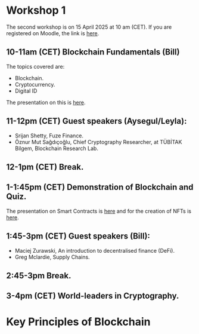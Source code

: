 # Workshop 1

The second workshop is on 15 April 2025 at 10 am (CET). If you are registered on Moodle, the link is [here](https://moodlecommunity.napier.ac.uk/course/view.php?id=960).

## 10-11am (CET) Blockchain Fundamentals (Bill)

The topics covered are:
* Blockchain.
* Cryptocurrency.
* Digital ID

The presentation on this is [here](https://youtu.be/zi9uCkcS72w).

## 11-12pm (CET) Guest speakers (Aysegul/Leyla):

* Srijan Shetty, Fuze Finance.
* Öznur Mut Sağdıçoğlu, Chief Cryptography Researcher, at TÜBİTAK Bilgem, Blockchain Research Lab.
 
## 12-1pm (CET) Break.

## 1-1:45pm (CET) Demonstration of Blockchain and Quiz.
The presentation on Smart Contracts is [here](https://youtu.be/zi9uCkcS72w) and for the creation of NFTs is [here](https://youtu.be/p85yuFkNCbw).

## 1:45-3pm (CET) Guest speakers (Bill):

* Maciej Zurawski, An introduction to decentralised finance (DeFi). 
* Greg Mclardie, Supply Chains. 

## 2:45-3pm Break.
 
## 3-4pm (CET) World-leaders in Cryptography. 

# Key Principles of Blockchain


